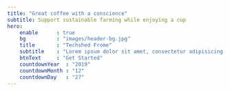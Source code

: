 ```yaml
---
title: "Great coffee with a conscience"
subtitle: Support sustainable farming while enjoying a cup
hero:
    enable      : true
    bg          : "images/header-bg.jpg"
    title       : "Techshed Frome"
    subtitle    : "Lorem ipsum dolor sit amet, consectetur adipisicing elit, sed do eiusmod tempor incididunt ut labore et dolore magna"
    btnText     : "Get Started"
    countdownYear  : "2019"
    countdownMonth : "12"
    countdownDay   : "27"
---
```

